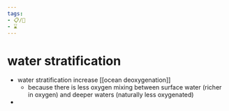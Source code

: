 ```yaml
---
tags:
- 📋/🔑
- ⌛
---
```


# water stratification

- water stratification increase [[ocean deoxygenation]] 
	- because there is less oxygen mixing between surface water (richer in oxygen) and deeper waters (naturally less oxygenated)
- 